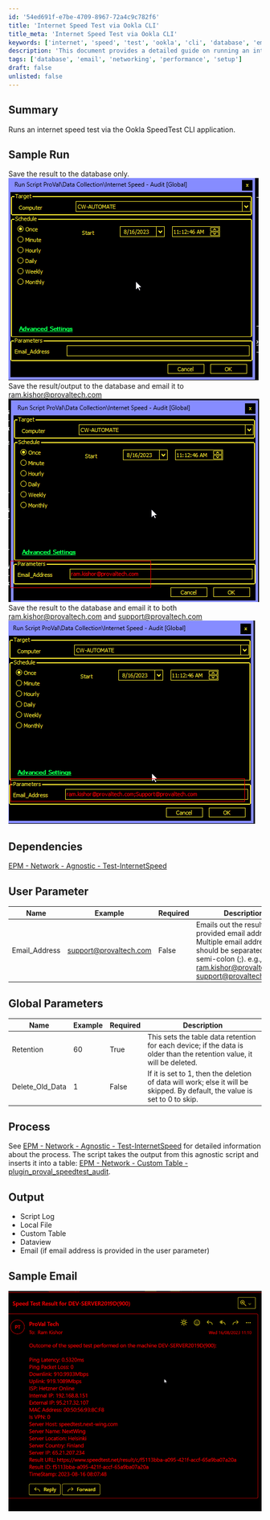 ```yaml
---
id: '54ed691f-e7be-4709-8967-72a4c9c782f6'
title: 'Internet Speed Test via Ookla CLI'
title_meta: 'Internet Speed Test via Ookla CLI'
keywords: ['internet', 'speed', 'test', 'ookla', 'cli', 'database', 'email']
description: 'This document provides a detailed guide on running an internet speed test using the Ookla SpeedTest CLI application. It includes sample runs, dependencies, user parameters, global parameters, and the output generated by the script. The results can be saved to a database and emailed to specified addresses.'
tags: ['database', 'email', 'networking', 'performance', 'setup']
draft: false
unlisted: false
---
```

## Summary

Runs an internet speed test via the Ookla SpeedTest CLI application.

## Sample Run

Save the result to the database only.  
![Sample Run Image 1](../../../static/img/Internet-Speed---Audit/image_1.png)  
Save the result/output to the database and email it to [ram.kishor@provaltech.com](mailto:ram.kishor@provaltech.com)  
![Sample Run Image 2](../../../static/img/Internet-Speed---Audit/image_2.png)  
Save the result to the database and email it to both [ram.kishor@provaltech.com](mailto:ram.kishor@provaltech.com) and [support@provaltech.com](mailto:support@provaltech.com)  
![Sample Run Image 3](../../../static/img/Internet-Speed---Audit/image_3.png)  

## Dependencies

[EPM - Network - Agnostic - Test-InternetSpeed](https://proval.itglue.com/DOC-5078775-9099825)  

## User Parameter

| Name            | Example                                      | Required | Description                                                                                                                                                                |
|-----------------|----------------------------------------------|----------|----------------------------------------------------------------------------------------------------------------------------------------------------------------------------|
| Email_Address   | [support@provaltech.com](mailto:support@provaltech.com) | False    | Emails out the result to the provided email address(es). Multiple email addresses should be separated by a semi-colon (;). e.g., [ram.kishor@provaltech.com](mailto:ram.kishor@provaltech.com); [support@provaltech.com](mailto:support@provaltech.com) |

## Global Parameters

| Name                | Example | Required | Description                                                                                                           |
|---------------------|---------|----------|-----------------------------------------------------------------------------------------------------------------------|
| Retention            | 60      | True     | This sets the table data retention for each device; if the data is older than the retention value, it will be deleted. |
| Delete_Old_Data     | 1       | False    | If it is set to 1, then the deletion of data will work; else it will be skipped. By default, the value is set to 0 to skip. |

## Process

See [EPM - Network - Agnostic - Test-InternetSpeed](https://proval.itglue.com/DOC-5078775-9099825) for detailed information about the process. The script takes the output from this agnostic script and inserts it into a table: [EPM - Network - Custom Table - plugin_proval_speedtest_audit](https://proval.itglue.com/DOC-5078775-9166228).

## Output

- Script Log
- Local File
- Custom Table
- Dataview
- Email (if email address is provided in the user parameter)

## Sample Email

![Sample Email Image](../../../static/img/Internet-Speed---Audit/image_4.png)







